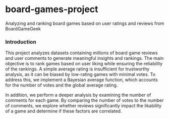 # board-games-project #
Analyzing and ranking board games based on user ratings and reviews from BoardGameGeek

### Introduction ###
This project analyzes datasets containing millions of board game reviews and user comments to generate meaningful insights and rankings. The main objective is to rank games based on user liking while ensuring the reliability of the rankings. A simple average rating is insufficient for trustworthy analysis, as it can be biased by low-rating games with minimal votes. To address this, we implement a Bayesian average function, which accounts for the number of votes and the global average rating.

In addition, we perform a deeper analysis by examining the number of comments for each game. By comparing the number of votes to the number of comments, we explore whether reviews significantly impact the likability of a game and determine if these factors are correlated.


